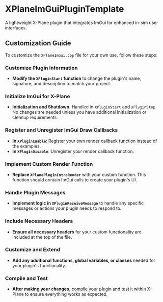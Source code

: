 # XPlaneImGuiPluginTemplate

A lightweight X-Plane plugin that integrates ImGui for enhanced in-sim user interfaces.

## Customization Guide

To customize the `XPlaneImGui.cpp` file for your own use, follow these steps:

### Customize Plugin Information

- **Modify the `XPluginStart` function** to change the plugin's name, signature, and description to match your project.

### Initialize ImGui for X-Plane

- **Initialization and Shutdown**: Handled in `XPluginStart` and `XPluginStop`. No changes are needed unless you have additional initialization or cleanup requirements.

### Register and Unregister ImGui Draw Callbacks

- **In `XPluginEnable`**: Register your own render callback function instead of the examples.
- **In `XPluginDisable`**: Unregister your render callback function.

### Implement Custom Render Function

- **Replace `XPlanePluginIntroRender`** with your custom function. This function should contain ImGui calls to create your plugin's UI.

### Handle Plugin Messages

- **Implement logic in `XPluginReceiveMessage`** to handle any specific messages or actions your plugin needs to respond to.

### Include Necessary Headers

- **Ensure all necessary headers** for your custom functionality are included at the top of the file.

### Customize and Extend

- **Add any additional functions, global variables, or classes** needed for your plugin's functionality.

### Compile and Test

- **After making your changes**, compile your plugin and test it within X-Plane to ensure everything works as expected.
